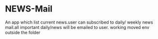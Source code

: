 # NEWS-Mail
An app which list current news.user can subscribed to daily/ weekly news mail.all important daily/news will be emailed to user.
working
moved env outside the folder
